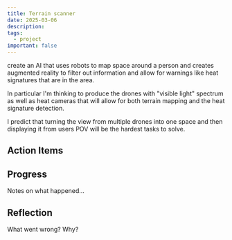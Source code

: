 ```yaml
---
title: Terrain scanner
date: 2025-03-06
description: 
tags:
  - project
important: false
---
```


create an AI that uses robots to map space around a person and creates augmented reality to filter out information and allow for warnings like heat signatures that are in the area. 

In particular I'm thinking to produce the drones with "visible light" spectrum as well as heat cameras that will allow for both terrain mapping and the heat signature detection. 

I predict that turning the view from multiple drones into one space and then displaying it from users POV will be the hardest tasks to solve.

## Action Items

## Progress

Notes on what happened...

## Reflection

What went wrong? Why?
